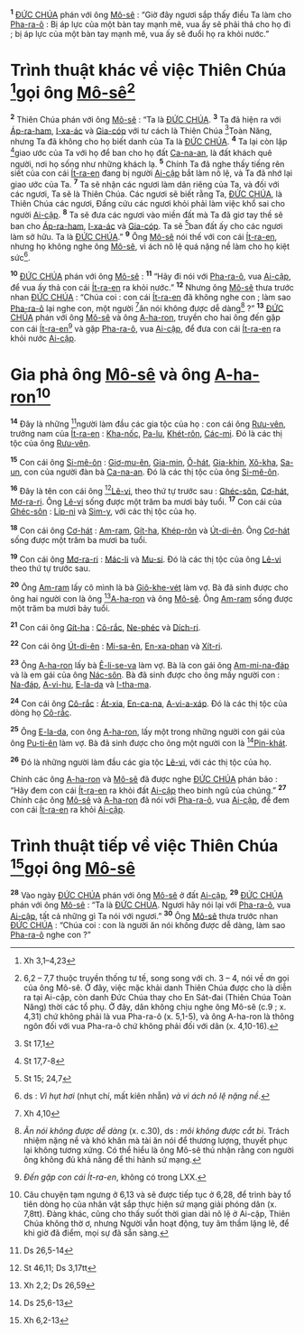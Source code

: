 <sup><b>1</b></sup> [ĐỨC CHÚA]() phán với ông [Mô-sê]() : “Giờ đây ngươi sắp thấy điều Ta làm cho [Pha-ra-ô]() : Bị áp lực của một bàn tay mạnh mẽ, vua ấy sẽ phải thả cho họ đi ; bị áp lực của một bàn tay mạnh mẽ, vua ấy sẽ đuổi họ ra khỏi nước.”

# Trình thuật khác về việc Thiên Chúa [^1@-1dd7a7fe-2763-4e0a-9149-995fd8c1e309]gọi ông [Mô-sê]()[^1-1dd7a7fe-2763-4e0a-9149-995fd8c1e309]
<sup><b>2</b></sup> Thiên Chúa phán với ông [Mô-sê]() : “Ta là [ĐỨC CHÚA](). <sup><b>3</b></sup> Ta đã hiện ra với [Áp-ra-ham](), [I-xa-ác]() và [Gia-cóp]() với tư cách là Thiên Chúa [^2@-1dd7a7fe-2763-4e0a-9149-995fd8c1e309]Toàn Năng, nhưng Ta đã không cho họ biết danh của Ta là [ĐỨC CHÚA](). <sup><b>4</b></sup> Ta lại còn lập [^3@-1dd7a7fe-2763-4e0a-9149-995fd8c1e309]giao ước của Ta với họ để ban cho họ đất [Ca-na-an](), là đất khách quê người, nơi họ sống như những khách lạ. <sup><b>5</b></sup> Chính Ta đã nghe thấy tiếng rên siết của con cái [Ít-ra-en]() đang bị người [Ai-cập]() bắt làm nô lệ, và Ta đã nhớ lại giao ước của Ta. <sup><b>7</b></sup> Ta sẽ nhận các ngươi làm dân riêng của Ta, và đối với các ngươi, Ta sẽ là Thiên Chúa. Các ngươi sẽ biết rằng Ta, [ĐỨC CHÚA](), là Thiên Chúa các ngươi, Đấng cứu các ngươi khỏi phải làm việc khổ sai cho người [Ai-cập](). <sup><b>8</b></sup> Ta sẽ đưa các ngươi vào miền đất mà Ta đã giơ tay thề sẽ ban cho [Áp-ra-ham](), [I-xa-ác]() và [Gia-cóp](). Ta sẽ [^4@-1dd7a7fe-2763-4e0a-9149-995fd8c1e309]ban đất ấy cho các ngươi làm sở hữu. Ta là [ĐỨC CHÚA]().” <sup><b>9</b></sup> Ông [Mô-sê]() nói thế với con cái [Ít-ra-en](), nhưng họ không nghe ông [Mô-sê](), vì ách nô lệ quá nặng nề làm cho họ kiệt sức[^3-1dd7a7fe-2763-4e0a-9149-995fd8c1e309].

<sup><b>10</b></sup> [ĐỨC CHÚA]() phán với ông [Mô-sê]() : <sup><b>11</b></sup> “Hãy đi nói với [Pha-ra-ô](), vua [Ai-cập](), để vua ấy thả con cái [Ít-ra-en]() ra khỏi nước.” <sup><b>12</b></sup> Nhưng ông [Mô-sê]() thưa trước nhan [ĐỨC CHÚA]() : “Chúa coi : con cái [Ít-ra-en]() đã không nghe con ; làm sao [Pha-ra-ô]() lại nghe con, một người [^5@-1dd7a7fe-2763-4e0a-9149-995fd8c1e309]ăn nói không được dễ dàng[^4-1dd7a7fe-2763-4e0a-9149-995fd8c1e309] ?” <sup><b>13</b></sup> [ĐỨC CHÚA]() phán với ông [Mô-sê]() và ông [A-ha-ron](), truyền cho hai ông đến gặp con cái [Ít-ra-en]()[^5-1dd7a7fe-2763-4e0a-9149-995fd8c1e309] và gặp [Pha-ra-ô](), vua [Ai-cập](), để đưa con cái [Ít-ra-en]() ra khỏi nước [Ai-cập]().

# Gia phả ông [Mô-sê]() và ông [A-ha-ron]()[^6-1dd7a7fe-2763-4e0a-9149-995fd8c1e309]
<sup><b>14</b></sup> Đây là những [^6@-1dd7a7fe-2763-4e0a-9149-995fd8c1e309]người làm đầu các gia tộc của họ : con cái ông [Rưu-vên](), trưởng nam của [Ít-ra-en]() : [Kha-nốc](), [Pa-lu](), [Khét-rôn](), [Các-mi](). Đó là các thị tộc của ông [Rưu-vên]().

<sup><b>15</b></sup> Con cái ông [Si-mê-ôn]() : [Giơ-mu-ên](), [Gia-min](), [Ô-hát](), [Gia-khin](), [Xô-kha](), [Sa-un](), con của người đàn bà [Ca-na-an](). Đó là các thị tộc của ông [Si-mê-ôn]().

<sup><b>16</b></sup> Đây là tên con cái ông [^7@-1dd7a7fe-2763-4e0a-9149-995fd8c1e309][Lê-vi](), theo thứ tự trước sau : [Ghéc-sôn](), [Cơ-hát](), [Mơ-ra-ri](). Ông [Lê-vi]() sống được một trăm ba mươi bảy tuổi. <sup><b>17</b></sup> Con cái của [Ghéc-sôn]() : [Líp-ni]() và [Sim-y](), với các thị tộc của họ.

<sup><b>18</b></sup> Con cái ông [Cơ-hát]() : [Am-ram](), [Gít-ha](), [Khép-rôn]() và [Út-di-ên](). Ông [Cơ-hát]() sống được một trăm ba mươi ba tuổi.

<sup><b>19</b></sup> Con cái ông [Mơ-ra-ri]() : [Mác-li]() và [Mu-si](). Đó là các thị tộc của ông [Lê-vi]() theo thứ tự trước sau.

<sup><b>20</b></sup> Ông [Am-ram]() lấy cô mình là bà [Giô-khe-vét]() làm vợ. Bà đã sinh được cho ông hai người con là ông [^8@-1dd7a7fe-2763-4e0a-9149-995fd8c1e309][A-ha-ron]() và ông [Mô-sê](). Ông [Am-ram]() sống được một trăm ba mươi bảy tuổi.

<sup><b>21</b></sup> Con cái ông [Gít-ha]() : [Cô-rắc](), [Ne-phéc]() và [Dích-ri]().

<sup><b>22</b></sup> Con cái ông [Út-di-ên]() : [Mi-sa-ên](), [En-xa-phan]() và [Xít-ri]().

<sup><b>23</b></sup> Ông [A-ha-ron]() lấy bà [Ê-li-se-va]() làm vợ. Bà là con gái ông [Am-mi-na-đáp]() và là em gái của ông [Nác-sôn](). Bà đã sinh được cho ông mấy người con : [Na-đáp](), [A-vi-hu](), [E-la-da]() và [I-tha-ma]().

<sup><b>24</b></sup> Con cái ông [Cô-rắc]() : [Át-xia](), [En-ca-na](), [A-vi-a-xáp](). Đó là các thị tộc của dòng họ [Cô-rắc]().

<sup><b>25</b></sup> Ông [E-la-da](), con ông [A-ha-ron](), lấy một trong những người con gái của ông [Pu-ti-ên]() làm vợ. Bà đã sinh được cho ông một người con là [^9@-1dd7a7fe-2763-4e0a-9149-995fd8c1e309][Pin-khát]().

<sup><b>26</b></sup> Đó là những người làm đầu các gia tộc [Lê-vi](), với các thị tộc của họ.

Chính các ông [A-ha-ron]() và [Mô-sê]() đã được nghe [ĐỨC CHÚA]() phán bảo : “Hãy đem con cái [Ít-ra-en]() ra khỏi đất [Ai-cập]() theo binh ngũ của chúng.” <sup><b>27</b></sup> Chính các ông [Mô-sê]() và [A-ha-ron]() đã nói với [Pha-ra-ô](), vua [Ai-cập](), để đem con cái [Ít-ra-en]() ra khỏi [Ai-cập]().

# Trình thuật tiếp về việc Thiên Chúa [^10@-1dd7a7fe-2763-4e0a-9149-995fd8c1e309]gọi ông [Mô-sê]()
<sup><b>28</b></sup> Vào ngày [ĐỨC CHÚA]() phán với ông [Mô-sê]() ở đất [Ai-cập](), <sup><b>29</b></sup> [ĐỨC CHÚA]() phán với ông [Mô-sê]() : “Ta là [ĐỨC CHÚA](). Ngươi hãy nói lại với [Pha-ra-ô](), vua [Ai-cập](), tất cả những gì Ta nói với ngươi.” <sup><b>30</b></sup> Ông [Mô-sê]() thưa trước nhan [ĐỨC CHÚA]() : “Chúa coi : con là người ăn nói không được dễ dàng, làm sao [Pha-ra-ô]() nghe con ?”

[^1-1dd7a7fe-2763-4e0a-9149-995fd8c1e309]: 6,2 – 7,7 thuộc truyền thống tư tế, song song với ch. 3 – 4, nói về ơn gọi của ông Mô-sê. Ở đây, việc mặc khải danh Thiên Chúa được cho là diễn ra tại Ai-cập, còn danh Đức Chúa thay cho En Sát-đai (Thiên Chúa Toàn Năng) thời các tổ phụ. Ở đây, dân không chịu nghe ông Mô-sê (c.9 ; x. 4,31) chứ không phải là vua Pha-ra-ô (x. 5,1-5), và ông A-ha-ron là thông ngôn đối với vua Pha-ra-ô chứ không phải đối với dân (x. 4,10-16).
[^3-1dd7a7fe-2763-4e0a-9149-995fd8c1e309]: ds : *Vì hụt hơi* (nhụt chí, mất kiên nhẫn) *và vì ách nô lệ nặng nề*.
[^4-1dd7a7fe-2763-4e0a-9149-995fd8c1e309]: *Ăn nói không được dễ dàng* (x. c.30), ds : *môi không được cắt bì*. Trách nhiệm nặng nề và khó khăn mà tài ăn nói để thương lượng, thuyết phục lại không tương xứng. Có thể hiểu là ông Mô-sê thú nhận rằng con người ông không đủ khả năng để thi hành sứ mạng.
[^5-1dd7a7fe-2763-4e0a-9149-995fd8c1e309]: *Đến gặp con cái Ít-ra-en*, không có trong LXX.
[^6-1dd7a7fe-2763-4e0a-9149-995fd8c1e309]: Câu chuyện tạm ngưng ở 6,13 và sẽ được tiếp tục ở 6,28, để trình bày tổ tiên dòng họ của nhân vật sắp thực hiện sứ mạng giải phóng dân (x. 7,8tt). Đàng khác, cũng cho thấy suốt thời gian dài nô lệ ở Ai-cập, Thiên Chúa không thờ ơ, nhưng Người vẫn hoạt động, tuy âm thầm lặng lẽ, để khi giờ đã điểm, mọi sự đã sẵn sàng.
[^1@-1dd7a7fe-2763-4e0a-9149-995fd8c1e309]: Xh 3,1–4,23
[^2@-1dd7a7fe-2763-4e0a-9149-995fd8c1e309]: St 17,1
[^3@-1dd7a7fe-2763-4e0a-9149-995fd8c1e309]: St 17,7-8
[^4@-1dd7a7fe-2763-4e0a-9149-995fd8c1e309]: St 15; 24,7
[^5@-1dd7a7fe-2763-4e0a-9149-995fd8c1e309]: Xh 4,10
[^6@-1dd7a7fe-2763-4e0a-9149-995fd8c1e309]: Ds 26,5-14
[^7@-1dd7a7fe-2763-4e0a-9149-995fd8c1e309]: St 46,11; Ds 3,17tt
[^8@-1dd7a7fe-2763-4e0a-9149-995fd8c1e309]: Xh 2,2; Ds 26,59
[^9@-1dd7a7fe-2763-4e0a-9149-995fd8c1e309]: Ds 25,6-13
[^10@-1dd7a7fe-2763-4e0a-9149-995fd8c1e309]: Xh 6,2-13